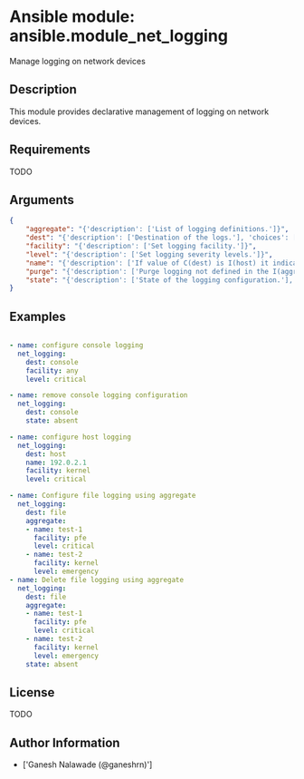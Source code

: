 # Ansible module: ansible.module_net_logging


Manage logging on network devices

## Description

This module provides declarative management of logging on network devices.

## Requirements

TODO

## Arguments

``` json
{
    "aggregate": "{'description': ['List of logging definitions.']}",
    "dest": "{'description': ['Destination of the logs.'], 'choices': ['console', 'host']}",
    "facility": "{'description': ['Set logging facility.']}",
    "level": "{'description': ['Set logging severity levels.']}",
    "name": "{'description': ['If value of C(dest) is I(host) it indicates file-name the host name to be notified.']}",
    "purge": "{'description': ['Purge logging not defined in the I(aggregate) parameter.'], 'default': False}",
    "state": "{'description': ['State of the logging configuration.'], 'default': 'present', 'choices': ['present', 'absent']}",
}
```

## Examples


``` yaml

- name: configure console logging
  net_logging:
    dest: console
    facility: any
    level: critical

- name: remove console logging configuration
  net_logging:
    dest: console
    state: absent

- name: configure host logging
  net_logging:
    dest: host
    name: 192.0.2.1
    facility: kernel
    level: critical

- name: Configure file logging using aggregate
  net_logging:
    dest: file
    aggregate:
    - name: test-1
      facility: pfe
      level: critical
    - name: test-2
      facility: kernel
      level: emergency
- name: Delete file logging using aggregate
  net_logging:
    dest: file
    aggregate:
    - name: test-1
      facility: pfe
      level: critical
    - name: test-2
      facility: kernel
      level: emergency
    state: absent

```

## License

TODO

## Author Information
  - ['Ganesh Nalawade (@ganeshrn)']
